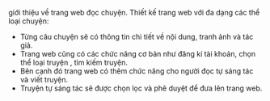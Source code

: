 giới thiệu về trang web đọc chuyện.
Thiết kế trang web với đa dạng các thể loại chuyện:
+ Từng câu chuyện sẽ có thông tin chi tiết về nội dung, tranh ảnh và tác giả.
+ Trang web cũng có các chức năng cơ bản như đăng kí tài khoản, chọn thể loại truyện , tìm kiếm truyện.
+ Bên cạnh đó trang web có thêm chức năng cho người đọc tự sáng tác và viết truyện.
+ Truyện tự sáng tác sẽ được chọn lọc và phê duyệt để đưa lên trang web.